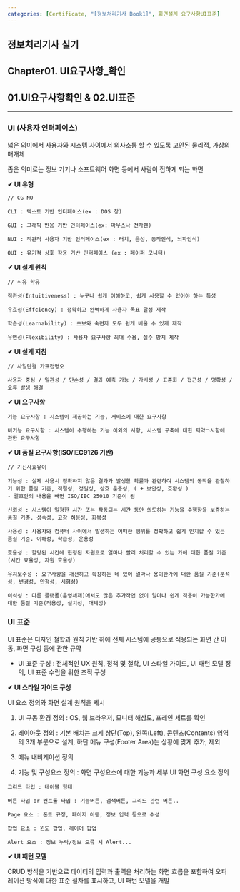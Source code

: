 ```yaml
---
categories: [Certificate, "[정보처리기사 Book1]", 화면설계 요구사항UI표준]
---
```


## 정보처리기사 실기

## Chapter01. UI요구사항_확인

## 01.UI요구사항확인 & 02.UI표준

<hr>

### UI (사용자 인터페이스)

넓은 의미에서 사용자와 시스템 사이에서 의사소통 할 수 있도록 고안된 물리적, 가상의 매개체

좁은 의미로는 정보 기기나 소프트웨어 화면 등에서 사람이 접하게 되는 화면

**✔ UI 유형**

```
// CG NO

CLI : 텍스트 기반 인터페이스(ex : DOS 창)

GUI : 그래픽 반응 기반 인터페이스(ex: 마우스나 전자펜)

NUI : 직관적 사용자 기반 인터페이스(ex : 터치, 음성, 동작인식, 뇌파인식)

OUI : 유기적 상호 작용 기반 인터페이스 (ex : 페이퍼 모니터)
```

**✔ UI 설계 원칙**

```
// 직유 학유

직관성(Intuitiveness) : 누구나 쉽게 이해하고, 쉽게 사용할 수 있어야 하는 특성

유효성(Effciency) : 정확하고 완벽하게 사용자 목표 달성 제작

학습성(Learnability) : 초보와 숙련자 모두 쉽게 배울 수 있게 제작

유연성(Flexibility) : 사용자 요구사항 최대 수용, 실수 방지 제작
```

**✔ UI 설계 지침**

```
// 사일단결 가표접명오

사용자 중심 / 일관성 / 단순성 / 결과 예측 가능 / 가시성 / 표준화 / 접근성 / 명확성 / 오류 발생 해결
```

**✔ UI 요구사항**

```
기능 요구사항 : 시스템이 제공하는 기능, 서비스에 대한 요구사항

비기능 요구사항 : 시스템이 수행하는 기능 이외의 사항, 시스템 구축에 대한 제약ㄱ사항에 관한 요구사항
```

**✔ UI 품질 요구사항(ISO/IEC9126 기반)**

```
// 기신사효유이

기능성 : 실제 사용시 정확하지 않은 결과가 발생할 확률과 관련하여 시스템의 동작을 관찰하기 위한 품질 기준, 적절성, 정밀성, 상호 운용성, ( + 보안성, 호환성 )
- 괄호안의 내용을 빼면 ISO/IEC 25010 기준이 됨

신뢰성 : 시스템이 일정한 시간 또는 작동되는 시간 동안 의도하는 기능을 수행함을 보증하는 품질 기준. 성숙성, 고장 허용성, 회복성

사용성 : 사용자와 컴퓨터 사이에서 발생하는 어떠한 행위를 정확하고 쉽게 인지할 수 있는 품질 기준. 이해성, 학습성, 운용성

효율성 : 할당된 시간에 한정된 자원으로 얼마나 빨리 처리할 수 있는 가에 대한 품질 기준(시간 효율성, 자원 효율성)

유지보수성 : 요구사항을 개선하고 확장하는 데 있어 얼마나 용이한가에 대한 품질 기준(분석성, 변경성, 안정성, 시험성)

이식성 : 다른 플랫폼(운영체제)에서도 많은 추가작업 없이 얼마나 쉽게 적용이 가능한가에 대한 품질 기준(적용성, 설치성, 대체성)
```

### UI 표준

UI 표준은 디자인 철학과 원칙 기반 하에 전체 시스템에 공통으로 적용되는 화면 간 이동, 화면 구성 등에 관한 규약

- UI 표준 구성 : 전체적인 UX 원칙, 정책 및 철학, UI 스타일 가이드, UI 패턴 모델 정의, UI 표준 수립을 위한 조직 구성

**✔ UI 스타일 가이드 구성**

UI 요소 정의와 화면 설계 원칙을 제시

1. UI 구동 환경 정의 : OS, 웹 브라우저, 모니터 해상도, 프레인 세트를 확인

2. 레이아웃 정의 : 기본 배치는 크게 상단(Top), 왼쪽(Left), 콘텐츠(Contents) 영역의 3개 부분으로 설계, 하단 메뉴 구성(Footer Area)는 상황에 맞게 추가, 제외

3. 메뉴 내비게이션 정의

4. 기능 및 구성요소 정의 : 화면 구성요소에 대한 기능과 세부 UI 화면 구성 요소 정의

```
그리드 타입 : 테이블 형태

버튼 타입 or 컨트롤 타입 : 기능버튼, 검색버튼, 그리드 관련 버튼..

Page 요소 : 폰트 규정, 페이지 이동, 정보 입력 등으로 수성

팝업 요소 : 윈도 팝업, 레이어 팝업

Alert 요소 : 정보 누락/정보 오류 시 Alert...
```

**✔ UI 패턴 모델**

CRUD 방식을 기반으로 데이터의 입력과 출력을 처리하는 화면 흐름을 포함하여 오퍼레이션 방식에 대한 표준 절차를 표시하고, UI 패턴 모델을 개발

